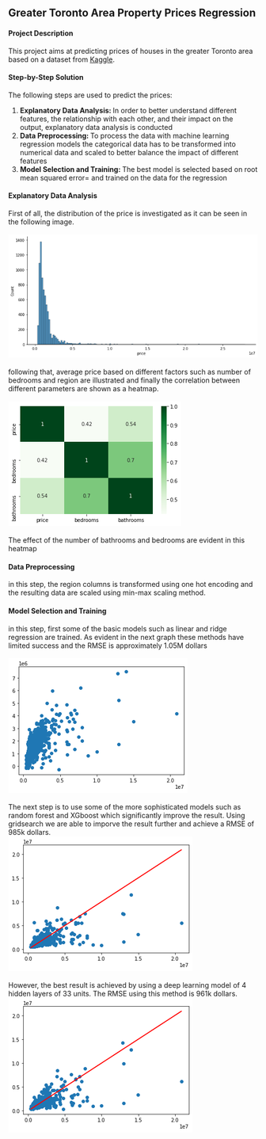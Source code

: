 <h2> Greater Toronto Area Property Prices Regression</h2>
<h4> Project Description </h4>
<p> 
This project aims at predicting prices of houses in the greater Toronto area based on a dataset from <a href='https://www.kaggle.com/datasets/mangaljitsingh/torontoproperties/code'>Kaggle</a>.<br>
</p>
<h4> Step-by-Step Solution </h4>
<p>
The following steps are used to predict the prices:<br>
<ol>
<li> <strong> Explanatory Data Analysis: </strong> In order to better understand different features, the relationship with each other, and their impact on the output, explanatory data analysis is conducted </li>
<li> <strong> Data Preprocessing: </strong> To process the data with machine learning regression models the categorical data has to be transformed into numerical data and scaled to better balance the impact of different features </li>
<li> <strong> Model Selection and Training: </strong> The best model is selected based on root mean squared error= and trained on the data for the regression </li>
</ol>
</p>
<h4> Explanatory Data Analysis</h4>
<p>
First of all, the distribution of the price is investigated as it can be seen in the following image.<br>
<br>
<img src='https://github.com/AliAbbasiSh/Property-Price-Regression/blob/main/Price%20distribution.png'><br>
<br>
following that, average price based on different factors such as number of bedrooms and region are illustrated and finally the correlation between different parameters are shown as a heatmap.<br>
<br>
<img src='https://github.com/AliAbbasiSh/Property-Price-Regression/blob/main/Price%20correlation.png'><br>
<br>
The effect of the number of bathrooms and bedrooms are evident in this heatmap
</p>
<h4> Data Preprocessing </h4>
<p>
in this step, the region columns is transformed using one hot encoding and the resulting data are scaled using min-max scaling method.<br>
</p>
<h4> Model Selection and Training </h4>
<p>
in this step, first some of the basic models such as linear and ridge regression are trained. As evident in the next graph these methods have limited success and the RMSE is approximately 1.05M dollars<br>
<br>
<img src='https://github.com/AliAbbasiSh/Property-Price-Regression/blob/main/Linear%20Regression.png'><br>
<br>
The next step is to use some of the more sophisticated models such as random forest and XGboost which significantly improve the result. Using gridsearch we are able to imporve the result further and achieve a RMSE of 985k dollars.
<br>
<img src='https://github.com/AliAbbasiSh/Property-Price-Regression/blob/main/Random%20Forest%20Regression.png'><br>
<br>
However, the best result is achieved by using a deep learning model of 4 hidden layers of 33 units. The RMSE using this method is 961k dollars.
<br>
<img src='https://github.com/AliAbbasiSh/Property-Price-Regression/blob/main/Neural%20Network%20Regression.png'><br>
<br>
</p>
